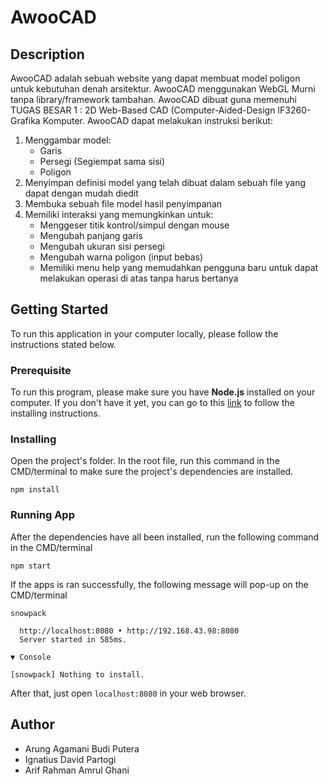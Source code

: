 # AwooCAD
## Description
AwooCAD adalah sebuah website yang dapat membuat model poligon untuk kebutuhan denah arsitektur. AwooCAD menggunakan WebGL Murni tanpa library/framework tambahan. AwooCAD dibuat guna memenuhi TUGAS BESAR 1 : 2D Web-Based CAD (Computer-Aided-Design IF3260-Grafika Komputer. AwooCAD dapat melakukan instruksi berikut:
1. Menggambar model:
    - Garis
    - Persegi (Segiempat sama sisi)
    - Poligon
2. Menyimpan definisi model yang telah dibuat dalam sebuah file yang dapat dengan mudah diedit
3. Membuka sebuah file model hasil penyimpanan
4. Memiliki interaksi yang memungkinkan untuk:
    - Menggeser titik kontrol/simpul dengan mouse
    - Mengubah panjang garis
    - Mengubah ukuran sisi persegi
    - Mengubah warna poligon (input bebas)
    - Memiliki menu help yang memudahkan pengguna baru untuk dapat melakukan operasi di atas tanpa harus bertanya

## Getting Started
To run this application in your computer locally, please follow the instructions stated below.

### Prerequisite
To run this program, please make sure you have <b>Node.js</b> installed on your computer. If you don't have it yet, you can go to this [link](nodejs.org/en/) to follow the installing instructions.

### Installing
Open the project's folder. In the root file, run this command in the CMD/terminal to make sure the project's dependencies are installed.
```
npm install
```

### Running App
After the dependencies have all been installed, run the following command in the CMD/terminal
```
npm start
```
If the apps is ran successfully, the following message will pop-up on the CMD/terminal
```
snowpack

  http://localhost:8080 • http://192.168.43.98:8080
  Server started in 585ms.

▼ Console

[snowpack] Nothing to install.
```
After that, just open `localhost:8080` in your web browser.

## Author
- Arung Agamani Budi Putera
- Ignatius David Partogi
- Arif Rahman Amrul Ghani

